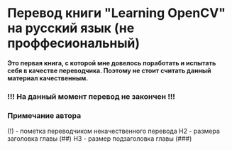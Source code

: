 # Перевод книги "Learning OpenCV" на русский язык (не проффесиональный)

**Это первая книга, с которой мне довелось поработать и испытать себя в качестве переводчика. Поэтому не стоит считать данный материал качественным.**

### !!! На данный момент перевод не закончен !!!

### Примечание автора

(!) - пометка переводчиком некачественного перевода
H2 - размера заголовка главы (##)
H3 - размер подзаголовка главы (###)

